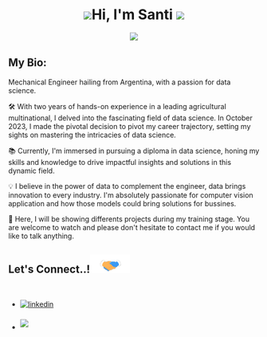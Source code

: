 <h1 align="center"><img src="https://media.giphy.com/media/hvRJCLFzcasrR4ia7z/giphy.gif" width="35"><b>Hi, I'm Santi </b><img src="https://media.giphy.com/media/hvRJCLFzcasrR4ia7z/giphy.gif" width="35"></h1>
<p align="center">
  <a href="https://github.com/DenverCoder1/readme-typing-svg"><img src="https://readme-typing-svg.herokuapp.com?font=Time+New+Roman&color=%23C8BE25&size=25&center=true&vCenter=true&width=600&height=100&lines=Data+Scientist+and+Mechanical+Engineer"></a>
</p>

## My Bio:
Mechanical Engineer hailing from Argentina, with a passion for data science.

🛠️ With two years of hands-on experience in a leading agricultural multinational, I delved into the fascinating field of data science. In October 2023, I made the pivotal decision to pivot my career trajectory, setting my sights on mastering the intricacies of data science.

📚 Currently, I'm immersed in pursuing a diploma in data science, honing my skills and knowledge to drive impactful insights and solutions in this dynamic field.

💡 I believe in the power of data to complement the engineer, data brings innovation to every industry. I'm absolutely passionate for computer vision application and how those models could bring solutions for bussines.

🌱 Here, I will be showing differents projects during my training stage. You are welcome to watch and please don't hesitate to contact me if you would like to talk anything.

## <b> Let's Connect..!</b><img src="https://github.com/0xAbdulKhalid/0xAbdulKhalid/raw/main/assets/mdImages/handshake.gif" width ="80">
<br>
<div align='left'>

<ul>

<li>
<a href="[[https://linkedin.com/in/0xabdulkhalid](https://www.linkedin.com/in/santiago-hernandez-98-arg/)](https://www.linkedin.com/in/santiago-hernandez-98-arg/)" target="_blank">
<img src="https://img.shields.io/badge/linkedin:  Santiago Hernandez-%2300acee.svg?color=405DE6&style=for-the-badge&logo=linkedin&logoColor=white" alt=linkedin style="margin-bottom: 5px;"/>
</a>
</li>

<br>

<li>
<a href="mailto:santih0098@gmail.com" target="_blank">
<img src="https://img.shields.io/badge/gmail:  santih0098-%23EA4335.svg?style=for-the-badge&logo=gmail&logoColor=white" t=mail style="margin-bottom: 5px;" />
</a>
</li>
